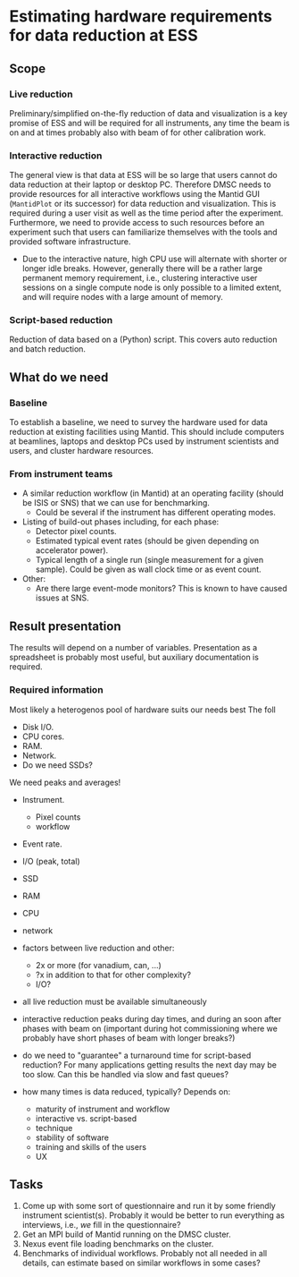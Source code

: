 # Estimating hardware requirements for data reduction at ESS

## Scope

### Live reduction

Preliminary/simplified on-the-fly reduction of data and visualization is a key promise of ESS and will be required for all instruments, any time the beam is on and at times probably also with beam of for other calibration work.

### Interactive reduction

The general view is that data at ESS will be so large that users cannot do data reduction at their laptop or desktop PC.
Therefore DMSC needs to provide resources for all interactive workflows using the Mantid GUI (`MantidPlot` or its successor) for data reduction and visualization.
This is required during a user visit as well as the time period after the experiment.
Furthermore, we need to provide access to such resources before an experiment such that users can familiarize themselves with the tools and provided software infrastructure.

- Due to the interactive nature, high CPU use will alternate with shorter or longer idle breaks.
  However, generally there will be a rather large permanent memory requirement, i.e., clustering interactive user sessions on a single compute node is only possible to a limited extent, and will require nodes with a large amount of memory.

### Script-based reduction

Reduction of data based on a (Python) script.
This covers auto reduction and batch reduction.

## What do we need

### Baseline

To establish a baseline, we need to survey the hardware used for data reduction at existing facilities using Mantid.
This should include computers at beamlines, laptops and desktop PCs used by instrument scientists and users, and cluster hardware resources.

### From instrument teams

- A similar reduction workflow (in Mantid) at an operating facility (should be ISIS or SNS) that we can use for benchmarking.
  - Could be several if the instrument has different operating modes.
- Listing of build-out phases including, for each phase:
  - Detector pixel counts.
  - Estimated typical event rates (should be given depending on accelerator power).
  - Typical length of a single run (single measurement for a given sample).
    Could be given as wall clock time or as event count.
- Other:
  - Are there large event-mode monitors?
    This is known to have caused issues at SNS.

## Result presentation

The results will depend on a number of variables.
Presentation as a spreadsheet is probably most useful, but auxiliary documentation is required.

### Required information

Most likely a heterogenos pool of hardware suits our needs best
The foll

- Disk I/O.
- CPU cores.
- RAM.
- Network.
- Do we need SSDs?

We need peaks and averages!

- Instrument.
  - Pixel counts
  - workflow
- Event rate.

- I/O (peak, total)
- SSD
- RAM
- CPU
- network

- factors between live reduction and other:
  - 2x or more (for vanadium, can, ...)
  - ?x in addition to that for other complexity?
  - I/O?

- all live reduction must be available simultaneously
- interactive reduction peaks during day times, and during an soon after phases with beam on (important during hot commissioning where we probably have short phases of beam with longer breaks?)
- do we need to "guarantee" a turnaround time for script-based reduction? For many applications getting results the next day may be too slow. Can this be handled via slow and fast queues?

- how many times is data reduced, typically? Depends on:
  - maturity of instrument and workflow
  - interactive vs. script-based
  - technique
  - stability of software
  - training and skills of the users
  - UX

## Tasks

1. Come up with some sort of questionnaire and run it by some friendly instrument scientist(s).
   Probably it would be better to run everything as interviews, i.e., *we* fill in the questionnaire?
2. Get an MPI build of Mantid running on the DMSC cluster.
3. Nexus event file loading benchmarks on the cluster.
4. Benchmarks of individual workflows.
   Probably not all needed in all details, can estimate based on similar workflows in some cases?


